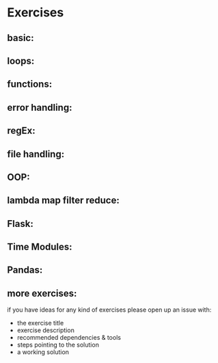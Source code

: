 # Exercises  
  
basic: 
---------
    
loops: 
---------  
    
functions: 
---------
    
error handling: 
--------- 
    
regEx: 
----   
    
file handling: 
--------- 
    
OOP: 
---- 
  
lambda map filter reduce: 
----   
    
Flask: 
---- 
      
Time Modules: 
---- 
    
Pandas: 
----   
  
more exercises:  
---------   
  
if you have ideas for any kind of exercises please open up an issue with:  
* the exercise title  
* exercise description  
* recommended dependencies & tools  
* steps pointing to the solution  
* a working solution  
  